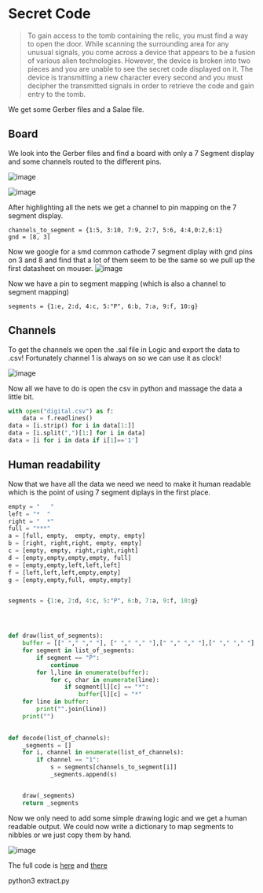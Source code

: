 #  Secret Code
> To gain access to the tomb containing the relic, you must find a way to open the door. While scanning the surrounding area for any unusual signals, you come across a device that appears to be a fusion of various alien technologies. However, the device is broken into two pieces and you are unable to see the secret code displayed on it. The device is transmitting a new character every second and you must decipher the transmitted signals in order to retrieve the code and gain entry to the tomb.

We get some Gerber files and a Salae file. 

## Board
We look into the Gerber files and find a board with only a 7 Segment display and some channels routed to the different pins.

![image](https://user-images.githubusercontent.com/67259802/227711393-ee954079-f6ea-401d-a62c-ac17169b5aa4.png)

![image](https://user-images.githubusercontent.com/67259802/227711471-ba353a53-2e63-45d5-bfd6-6894d03034e9.png)

After highlighting all the nets we get a channel to pin mapping on the 7 segment display. 
``` 
channels_to_segment = {1:5, 3:10, 7:9, 2:7, 5:6, 4:4,0:2,6:1}
gnd = [8, 3]
```

Now we google for a smd common cathode 7 segment diplay with gnd pins on 3 and 8 and find that a lot of them seem to be the same so we pull up the first datasheet on mouser.
![image](https://user-images.githubusercontent.com/67259802/227711718-ba758b64-c178-4683-a222-e0b1f78d5882.png)



Now we have a pin to segment mapping (which is also a channel to segment mapping)

```segments = {1:e, 2:d, 4:c, 5:"P", 6:b, 7:a, 9:f, 10:g}```

## Channels
To get the channels we open the .sal file in Logic and export the data to .csv! Fortunately channel 1 is always on so we can use it as clock!

![image](https://user-images.githubusercontent.com/67259802/227711965-95082ac8-bdaf-442d-aa5e-b8ebed78310d.png)

Now all we have to do is open the csv in python and massage the data a little bit.
```python
with open("digital.csv") as f:
	data = f.readlines()
data = [i.strip() for i in data[1:]]
data = [i.split(",")[1:] for i in data]
data = [i for i in data if i[1]=='1']

```
## Human readability
Now that we have all the data we need we need to make it human readable which is the point of using 7 segment diplays in the first place.

```python
empty = "   "
left = "*  "
right = "  *"
full = "***"
a = [full, empty,  empty, empty, empty]
b = [right, right,right, empty, empty]
c = [empty, empty, right,right,right]
d = [empty,empty,empty,empty, full]
e = [empty,empty,left,left,left]
f = [left,left,left,empty,empty]
g = [empty,empty,full, empty,empty]


segments = {1:e, 2:d, 4:c, 5:"P", 6:b, 7:a, 9:f, 10:g}




def draw(list_of_segments):
	buffer = [[" "," "," "], [" "," "," "],[" "," "," "],[" "," "," "],[" "," "," "]]
	for segment in list_of_segments:
		if segment == "P":
			continue
		for l,line in enumerate(buffer):
			for c, char in enumerate(line):
				if segment[l][c] == "*":
					buffer[l][c] = "*"
	for line in buffer:
		print("".join(line))
	print("")
	

def decode(list_of_channels):
	_segments = []
	for i, channel in enumerate(list_of_channels):
		if channel == "1":
			s = segments[channels_to_segment[i]]
			_segments.append(s)


	draw(_segments)
	return _segments
  ```
  
Now we only need to add some simple drawing logic and we get a human readable output.
We could now write a dictionary to map segments to nibbles or we just copy them by hand.

![image](https://user-images.githubusercontent.com/67259802/227712669-d386eefd-d665-4ee4-aa27-62c92b6b474a.png)

The full code is [here](https://github.com/dotPY-hax/HTB-Cyber-Apocalypse/blob/main/secret_extract.py) and [there](https://github.com/dotPY-hax/HTB-Cyber-Apocalypse/blob/main/secret_seven.py)


python3 extract.py
